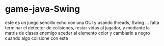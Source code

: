 # game-java-Swing
este es un juego sencillo echo con una GUI y usando threads, Swing ...
falta terminar el detector de colisiones, restar vidas al jugador, y mediante la matris de clases enemigo aceder al elemento color y cambiarlo a negro cuando algo colisione con este
